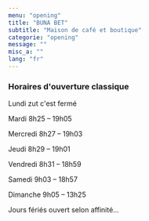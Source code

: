 ```yaml
---
menu: "opening"
title: "BUNA BET"
subtitle: "Maison de café et boutique"
categorie: "opening"
message: ""
misc_a: ""
lang: "fr"
---
```


### Horaires d'ouverture classique

Lundi zut c'est fermé

Mardi 8h25 – 19h05

Mercredi 8h27 – 19h03

Jeudi 8h29 – 19h01

Vendredi 8h31 – 18h59

Samedi 9h03 – 18h57

Dimanche 9h05 – 13h25

Jours fériés ouvert selon affinité...

